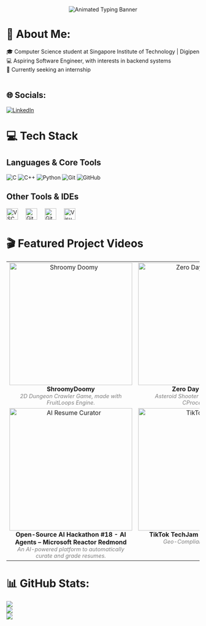 <p align="center">
  <img src="https://readme-typing-svg.demolab.com?font=Fira+Code&weight=700&size=28&pause=1000&color=66CCFF&center=true&vCenter=true&width=600&lines=Hey%2C+I'm+Anson!;Aspiring+Software+Engineer" alt="Animated Typing Banner" />
</p>

# 💫 About Me:
🎓 Computer Science student at Singapore Institute of Technology | Digipen <br>💻 Aspiring Software Engineer, with interests in backend systems<br>🚀 Currently seeking an internship<br><br>

## 🌐 Socials:
[![LinkedIn](https://img.shields.io/badge/LinkedIn-%230077B5.svg?logo=linkedin&logoColor=white)](https://linkedin.com/in/ansont) 

# 💻 Tech Stack

## Languages & Core Tools
![C](https://img.shields.io/badge/C-%2300599C.svg?style=for-the-badge&logo=c&logoColor=white)
![C++](https://img.shields.io/badge/C++-%2300599C.svg?style=for-the-badge&logo=c%2B%2B&logoColor=white)
![Python](https://img.shields.io/badge/Python-3670A0?style=for-the-badge&logo=python&logoColor=ffdd54)
![Git](https://img.shields.io/badge/Git-F05033.svg?style=for-the-badge&logo=git&logoColor=white)
![GitHub](https://img.shields.io/badge/GitHub-181717.svg?style=for-the-badge&logo=github&logoColor=white)

## Other Tools & IDEs
<div align="left" style="margin-top: 10px;">
  <img src="https://cdn.jsdelivr.net/gh/devicons/devicon/icons/vscode/vscode-original.svg" height="30" alt="VSCode logo" />
  <img width="12" />
  <img src="https://cdn.jsdelivr.net/gh/devicons/devicon/icons/github/github-original.svg" height="30" alt="GitHub logo" />
  <img width="12" />
  <img src="https://cdn.jsdelivr.net/gh/devicons/devicon/icons/git/git-original.svg" height="30" alt="Git logo" />
  <img width="12" />
  <img src="https://cdn.jsdelivr.net/gh/devicons/devicon/icons/visualstudio/visualstudio-plain.svg" height="30" alt="Visual Studio logo" />
</div>

# 🎬 Featured Project Videos
<!-- 
  Add your project showcase videos here! 
  For YouTube: Replace the example links with your actual video URLs.
  For local MP4s: Use <video> tag and host the file via GitHub releases or another public URL. 
-->
<table>
  <tr>
    <td align="center" width="340" valign="top">
      <a href="https://www.youtube.com/watch?v=0rmqW_Kb_tw" target="_blank">
        <img src="https://img.youtube.com/vi/0rmqW_Kb_tw/0.jpg" width="320" alt="Shroomy Doomy"/>
      </a>
      <br/><b>ShroomyDoomy</b>
      <br/><span style="font-size: 90%; color: gray;"><i>2D Dungeon Crawler Game, made with FruitLoops Engine.</i></span>
    </td>
    <td align="center" width="340" valign="top">
      <a href="https://youtu.be/KH7oer985ag" target="_blank">
        <img src="https://img.youtube.com/vi/KH7oer985ag/0.jpg" width="320" alt="Zero Day Odyssey"/>
      </a>
      <br/><b>Zero Day Odyssey</b>
      <br/><span style="font-size: 90%; color: gray;"><i>Asteroid Shooter Game made with CProcessing.</i></span>
    </td>
  </tr>
  <tr>
    <td align="center" width="340" valign="top">
      <a href="https://youtu.be/X4xaY-bn-DY" target="_blank">
        <img src="https://img.youtube.com/vi/X4xaY-bn-DY/0.jpg" width="320" alt="AI Resume Curator"/>
      </a>
      <br/><b>Open-Source AI Hackathon #18 - AI Agents – Microsoft Reactor Redmond</b>
      <br/><span style="font-size: 90%; color: gray;"><i>An AI-powered platform to automatically curate and grade resumes.</i></span>
    </td>
    <td align="center" width="340" valign="top">
      <a href="https://www.youtube.com/watch?v=_OfJFJCoDLM" target="_blank">
        <img src="https://img.youtube.com/vi/_OfJFJCoDLM/0.jpg" width="320" alt="TikTokTech"/>
      </a>
      <br/><b>TikTok TechJam Hackathon 2025</b>
      <br/><span style="font-size: 90%; color: gray;"><i>Geo-Compliance Classifier.</i></span>
    </td>
  </tr>
</table>


# 📊 GitHub Stats:
![](https://github-readme-stats.vercel.app/api?username=actuallyanson&theme=tokyonight&hide_border=false&include_all_commits=true&count_private=true)<br/>
![](https://nirzak-streak-stats.vercel.app/?user=actuallyanson&theme=tokyonight&hide_border=false)<br/>
![](https://github-readme-stats.vercel.app/api/top-langs/?username=actuallyanson&theme=tokyonight&hide_border=false&include_all_commits=true&count_private=true&layout=compact)
